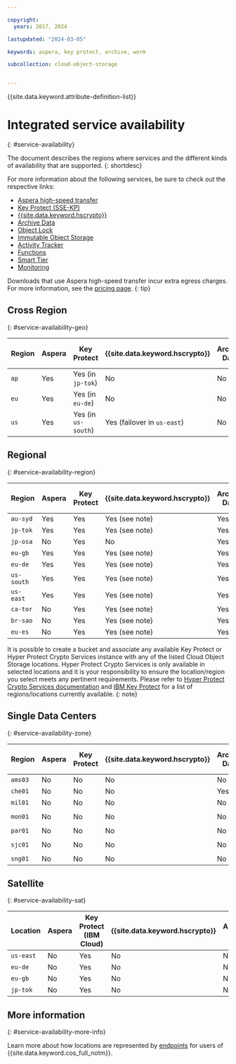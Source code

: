```yaml
---

copyright:
  years: 2017, 2024

lastupdated: "2024-03-05"

keywords: aspera, key protect, archive, worm

subcollection: cloud-object-storage


---
```


{{site.data.keyword.attribute-definition-list}}

# Integrated service availability
{: #service-availability}

The document describes the regions where services and the different kinds of availability that are supported.
{: shortdesc}

For more information about the following services, be sure to check out the respective links:

* [Aspera high-speed transfer](/docs/cloud-object-storage/basics?topic=cloud-object-storage-aspera)
* [Key Protect (SSE-KP)](/docs/cloud-object-storage?topic=cloud-object-storage-kp)
* [{{site.data.keyword.hscrypto}}](/docs/cloud-object-storage?topic=cloud-object-storage-hpcs)
* [Archive Data](/docs/cloud-object-storage/basics?topic=cloud-object-storage-archive)
* [Object Lock](/docs/cloud-object-storage/basics?topic=cloud-object-storage-ol-overview)
* [Immutable Object Storage](/docs/cloud-object-storage/basics?topic=cloud-object-storage-immutable)
* [Activity Tracker](/docs/activity-tracker?topic=activity-tracker-getting-started)
* [Functions](/docs/cloud-object-storage?topic=cloud-object-storage-functions)
* [Smart Tier](/docs/cloud-object-storage?topic=cloud-object-storage-billing#smart-tier-pricing-details)
* [Monitoring](/docs/cloud-object-storage?topic=cloud-object-storage-mm-cos-integration)

Downloads that use Aspera high-speed transfer incur extra egress charges. For more information, see the [pricing page](https://www.ibm.com/cloud/object-storage).
{: tip}

## Cross Region
{: #service-availability-geo}

| Region | Aspera | Key Protect         | {{site.data.keyword.hscrypto}} | Archive Data | Object Lock  | Immutable Object Storage | Activity Tracker | Functions | Smart Tier | Monitoring | Replication |  One Rate  | Code Engine |
|--------|--------|---------------------|--------------------------------|--------------|--------------|--------------------------|------------------|-----------|------------|------------|-------------| -----------|-------------|
| `ap`   | Yes    | Yes (in `jp-tok`)   | No                             | No           | No           | No                       | `ap-tok`         | No        | Yes        | `ap-tok`   | Yes         |  No        | `jp-tok`    |
| `eu`   | Yes    | Yes (in `eu-de`)    | No                             | No           | No           | No                       | `eu-de`          | No        | Yes        | `eu-de`    | Yes         |  No        | `eu-de`     |
| `us`   | Yes    | Yes (in `us-south`) | Yes (failover in `us-east`)    | No           | Yes          | Yes                      | `us-south`       | No        | Yes        | `us-south` | Yes         |  No        | `us-south`  |


## Regional
{: #service-availability-region}

| Region     | Aspera | Key Protect   | {{site.data.keyword.hscrypto}} | Archive Data | Object Lock | Immutable Object Storage | Activity Tracker | Functions | Smart Tier | Monitoring | Replication | One Rate | Code Engine |
|------------|--------|---------------|--------------------------------|--------------|-------------|--------------------------|------------------|-----------|------------|------------|-------------|----------|-------------|
| `au-syd`   | Yes    | Yes           | Yes (see note)                 | Yes          | Yes         | Yes                      | `au-syd`         | Yes       | Yes        | `au-syd`   | Yes         | Yes      | `au-syd`    |
| `jp-tok`   | Yes    | Yes           | Yes (see note)                 | Yes          | Yes         | Yes                      | `ap-tok`         | Yes       | Yes        | `ap-tok`   | Yes         | Yes      | `jp-tok`    |
| `jp-osa`   | No     | Yes           | No                             | Yes          | Yes         | Yes                      | `ap-osa`         | Yes       | Yes        | `ap-osa`   | Yes         | Yes      | `jp-osa`    |
| `eu-gb`    | Yes    | Yes           | Yes (see note)                 | Yes          | Yes         | Yes                      | `eu-gb`          | Yes       | Yes        | `eu-gb`    | Yes         | Yes      | `eu-gb`     |
| `eu-de`    | Yes    | Yes           | Yes (see note)                 | Yes          | Yes         | Yes                      | `eu-de`          | Yes       | Yes        | `eu-de`    | Yes         | Yes      | `eu-de`     |
| `us-south` | Yes    | Yes           | Yes (see note)                 | Yes          | Yes         | Yes                      | `us-south`       | Yes       | Yes        | `us-south` | Yes         | Yes      | `us-south`  |
| `us-east`  | Yes    | Yes           | Yes (see note)                 | Yes          | Yes         | Yes                      | `us-east`        | Yes       | Yes        | `us-east`  | Yes         | Yes      | `us-east`   |
| `ca-tor`   | No     | Yes           | Yes (see note)                 | Yes          | Yes         | Yes                      | `ca-tor`         | Yes       | Yes        | `ca-tor`   | Yes         | Yes      | `ca-tor`    |
| `br-sao`   | No     | Yes           | Yes (see note)                 | Yes          | Yes         | Yes                      | `br-sao`         | Yes       | Yes        | `br-sao`   | Yes         | Yes      | `br-sao`    |
| `eu-es`    | No     | Yes           | Yes (see note)                 | Yes          | Yes         | Yes                      | `eu-es`          | No        | Yes        | `eu-es`    | Yes         | Yes      | `eu-es`     |

It is possible to create a bucket and associate any available Key Protect or Hyper Protect Crypto Services instance with any of the listed Cloud Object Storage locations. Hyper Protect Crypto Services is only available in selected locations and it is your responsibility to ensure the location/region you select meets any pertinent requirements. Please refer to [Hyper Protect Crypto Services documentation](/docs/hs-crypto?topic=hs-crypto-regions) and [IBM Key Protect](/docs/key-protect?topic=key-protect-regions) for a list of regions/locations currently available.
{: note}

## Single Data Centers
{: #service-availability-zone}

| Region  | Aspera | Key Protect | {{site.data.keyword.hscrypto}} | Archive Data | Object Lock  | Immutable Object Storage | Activity Tracker | Functions | Smart Tier | Monitoring | Replication | One Rate   | Code Engine |
|---------|--------|-------------|--------------------------------|--------------|--------------|--------------------------|------------------|-----------|------------|------------|-------------| -----------|-------------|
| `ams03` | No     | No          | No                             | No           | No           | No                       | `eu-de`          | No        | Yes        | `eu-de`    | Yes         | Yes        | `eu-de`     |
| `che01` | No     | No          | No                             | Yes          | Yes          | No                       | `ap-tok`         | No        | Yes        | `ap-tok`   | Yes         | Yes        | `jp-tok`    |
| `mil01` | No     | No          | No                             | No           | No           | No                       | `eu-de`          | No        | Yes        | `eu-de`    | Yes         | Yes        | `eu-de`     |
| `mon01` | No     | No          | No                             | No           | No           | No                       | `us-south`       | No        | Yes        | `us-south` | Yes         | Yes        | `us-south`  |
| `par01` | No     | No          | No                             | No           | No           | No                       | `eu-de`          | No        | Yes        | `eu-de`    | Yes         | Yes        | `eu-de`     |
| `sjc01` | No     | No          | No                             | No           | No           | No                       | `us-south`       | No        | Yes        | `us-south` | Yes         | Yes        | `us-south`  |
| `sng01` | No     | No          | No                             | No           | No           | No                       | `ap-tok`         | No        | Yes        | `ap-tok`   | Yes         | Yes        | `jp-tok`    |

## Satellite
{: #service-availability-sat}

| Location  | Aspera | Key Protect (IBM Cloud) | {{site.data.keyword.hscrypto}} | Archive Data | Object Lock  | Immutable Object Storage | Activity Tracker | Functions | Smart Tier | Monitoring |
|-----------|--------|-------------------------|--------------------------------|--------------|--------------|--------------------------|------------------|-----------|------------|------------|
| `us-east` | No     | Yes                     | No                             | No           | No           | No                       | No               | No        | No         | No         |
| `eu-de`   | No     | Yes                     | No                             | No           | No           | No                       | No               | No        | No         | No         |
| `eu-gb`   | No     | Yes                     | No                             | No           | No           | No                       | No               | No        | No         | No         |
| `jp-tok`  | No     | Yes                     | No                             | No           | No           | No                       | No               | No        | No         | No         |

## More information
{: #service-availability-more-info}

Learn more about how locations are represented by [endpoints](/docs/cloud-object-storage?topic=cloud-object-storage-endpoints) for users of {{site.data.keyword.cos_full_notm}}.